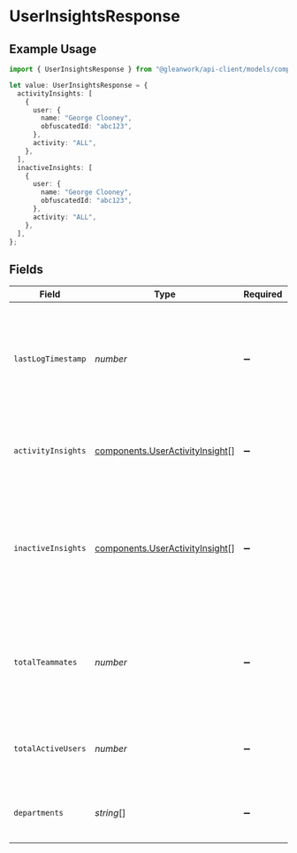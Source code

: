 # UserInsightsResponse

## Example Usage

```typescript
import { UserInsightsResponse } from "@gleanwork/api-client/models/components";

let value: UserInsightsResponse = {
  activityInsights: [
    {
      user: {
        name: "George Clooney",
        obfuscatedId: "abc123",
      },
      activity: "ALL",
    },
  ],
  inactiveInsights: [
    {
      user: {
        name: "George Clooney",
        obfuscatedId: "abc123",
      },
      activity: "ALL",
    },
  ],
};
```

## Fields

| Field                                                                                                               | Type                                                                                                                | Required                                                                                                            | Description                                                                                                         |
| ------------------------------------------------------------------------------------------------------------------- | ------------------------------------------------------------------------------------------------------------------- | ------------------------------------------------------------------------------------------------------------------- | ------------------------------------------------------------------------------------------------------------------- |
| `lastLogTimestamp`                                                                                                  | *number*                                                                                                            | :heavy_minus_sign:                                                                                                  | Unix timestamp of the last activity processed to make the response (in seconds since epoch UTC).                    |
| `activityInsights`                                                                                                  | [components.UserActivityInsight](../../models/components/useractivityinsight.md)[]                                  | :heavy_minus_sign:                                                                                                  | Insights for all active users with respect to set of actions.                                                       |
| `inactiveInsights`                                                                                                  | [components.UserActivityInsight](../../models/components/useractivityinsight.md)[]                                  | :heavy_minus_sign:                                                                                                  | Insights for all in inactive users with respect to set of actions and time period. Activity count will be set to 0. |
| `totalTeammates`                                                                                                    | *number*                                                                                                            | :heavy_minus_sign:                                                                                                  | Total number of teammates that have logged in to the product, that are still valid teammates.                       |
| `totalActiveUsers`                                                                                                  | *number*                                                                                                            | :heavy_minus_sign:                                                                                                  | Total number of active users in the requested period.                                                               |
| `departments`                                                                                                       | *string*[]                                                                                                          | :heavy_minus_sign:                                                                                                  | list of departments applicable for users tab.                                                                       |